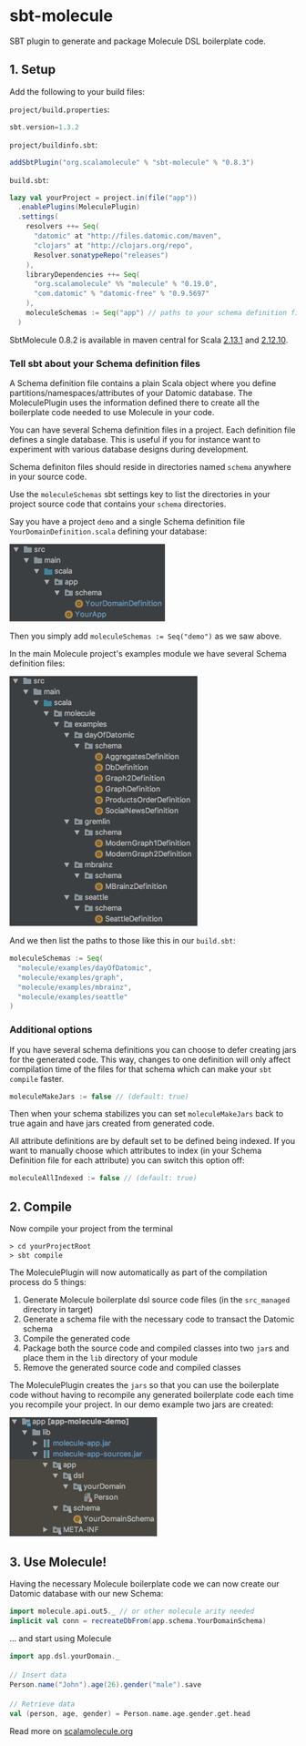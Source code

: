 # sbt-molecule
SBT plugin to generate and package Molecule DSL boilerplate code.

## 1. Setup

Add the following to your build files: 

`project/build.properties`:

```scala
sbt.version=1.3.2
```

`project/buildinfo.sbt`:

```scala
addSbtPlugin("org.scalamolecule" % "sbt-molecule" % "0.8.3")
```

`build.sbt`:

```scala
lazy val yourProject = project.in(file("app"))
  .enablePlugins(MoleculePlugin)
  .settings(
    resolvers ++= Seq(
      "datomic" at "http://files.datomic.com/maven",
      "clojars" at "http://clojars.org/repo",
      Resolver.sonatypeRepo("releases")
    ),
    libraryDependencies ++= Seq(
      "org.scalamolecule" %% "molecule" % "0.19.0",
      "com.datomic" % "datomic-free" % "0.9.5697"
    ),
    moleculeSchemas := Seq("app") // paths to your schema definition files...
  )
```
SbtMolecule 0.8.2 is available in maven central for Scala 
[2.13.1](https://oss.sonatype.org/content/repositories/releases/org/scalamolecule/sbt-molecule_2.13.1/) and
[2.12.10](https://oss.sonatype.org/content/repositories/releases/org/scalamolecule/sbt-molecule_2.12.10/).


### Tell sbt about your Schema definition files

A Schema definition file contains a plain Scala object where you define 
partitions/namespaces/attributes of your Datomic database. The MoleculePlugin uses the information
defined there to create all the boilerplate code needed to use Molecule in your code.

You can have several Schema definition files in a project. Each definition file defines a single database. 
This is useful if you for instance want to experiment with various database designs during development.

Schema definiton files should reside in directories named `schema` anywhere in your source code.

Use the `moleculeSchemas` sbt settings key to list the directories in your project source
code that contains your `schema` directories.

Say you have a project `demo` and a single Schema definition file `YourDomainDefinition.scala`
defining your database:

![](img/dirs1.png)

Then you simply add `moleculeSchemas := Seq("demo")` as we saw above.

In the main Molecule project's examples module we have several Schema definition files:

![](img/dirs2.png)

And we then list the paths to those like this in our `build.sbt`:

```scala
moleculeSchemas := Seq(
  "molecule/examples/dayOfDatomic",
  "molecule/examples/graph",
  "molecule/examples/mbrainz",
  "molecule/examples/seattle"
)
```

### Additional options

If you have several schema definitions you can choose to defer creating jars for the generated code. This way, changes
to one definition will only affect compilation time of the files for that schema which can make your `sbt compile` faster.
```scala
moleculeMakeJars := false // (default: true)
```
Then when your schema stabilizes you can set `moleculeMakeJars` back to true again and have jars created from
generated code.

All attribute definitions are by default set to be defined being indexed. If you want to manually choose which attributes 
to index (in your Schema Definition file for each attribute) you can switch this option off:

```scala
moleculeAllIndexed := false // (default: true)
```


## 2. Compile

Now compile your project from the terminal

```
> cd yourProjectRoot
> sbt compile
```

The MoleculePlugin will now automatically as part of the compilation process do 5 things:

1. Generate Molecule boilerplate dsl source code files (in the `src_managed` directory in target)
2. Generate a schema file with the necessary code to transact the Datomic schema  
3. Compile the generated code
4. Package both the source code and compiled classes into two `jar`s and place them in the `lib` directory of your module
5. Remove the generated source code and compiled classes

The MoleculePlugin creates the `jars` so that you can use the boilerplate code without having to recompile any 
generated boilerplate code each time you recompile your project. In our demo example two jars are created:

![](img/dirs3.png)


## 3. Use Molecule!

Having the necessary Molecule boilerplate code we can now create our Datomic database with our new Schema:

```scala
import molecule.api.out5._ // or other molecule arity needed
implicit val conn = recreateDbFrom(app.schema.YourDomainSchema)
```

... and start using Molecule

```scala
import app.dsl.yourDomain._

// Insert data
Person.name("John").age(26).gender("male").save

// Retrieve data
val (person, age, gender) = Person.name.age.gender.get.head
```

Read more on [scalamolecule.org](http://www.scalamolecule.org)